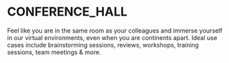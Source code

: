 # CONFERENCE_HALL
Feel like you are in the same room as your colleagues and immerse yourself in our virtual environments, even when you are continents apart. Ideal use cases include brainstorming sessions, reviews, workshops, training sessions, team meetings &amp; more.
